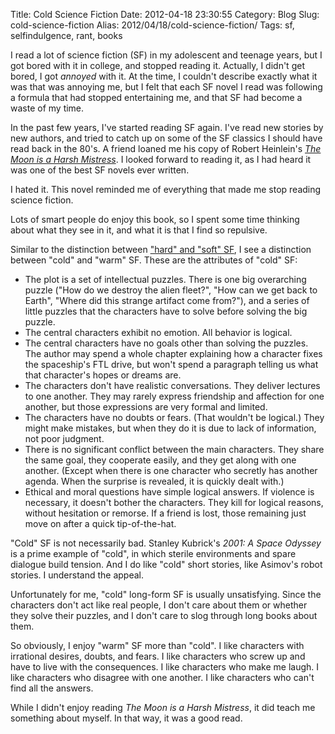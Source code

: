Title: Cold Science Fiction
Date: 2012-04-18 23:30:55
Category: Blog
Slug: cold-science-fiction
Alias: 2012/04/18/cold-science-fiction/
Tags: sf, selfindulgence, rant, books


I read a lot of science fiction (SF) in my adolescent and teenage years, but I got bored with it in college, and stopped reading it. Actually, I didn't get bored, I got *annoyed* with it. At the time, I couldn't describe exactly what it was that was annoying me, but I felt that each SF novel I read was following a formula that had stopped entertaining me, and that SF had become a waste of my time.

In the past few years, I've started reading SF again. I've read new stories by new authors, and tried to catch up on some of the SF classics I should have read back in the 80's. A friend loaned me his copy of Robert Heinlein's [_The Moon is a Harsh Mistress_](http://en.wikipedia.org/wiki/The_Moon_Is_a_Harsh_Mistress). I looked forward to reading it, as I had heard it was one of the best SF novels ever written.

I hated it. This novel reminded me of everything that made me stop reading science fiction.

Lots of smart people do enjoy this book, so I spent some time thinking about what they see in it, and what it is that I find so repulsive.
<!--break-->
Similar to the distinction between ["hard" and "soft" SF](http://en.wikipedia.org/wiki/Hard_science_fiction), I see a distinction between "cold" and "warm" SF. These are the attributes of "cold" SF:

- The plot is a set of intellectual puzzles. There is one big overarching puzzle ("How do we destroy the alien fleet?", "How can we get back to Earth", "Where did this strange artifact come from?"), and a series of little puzzles that the characters have to solve before solving the big puzzle.
- The central characters exhibit no emotion. All behavior is logical.
- The central characters have no goals other than solving the puzzles. The author may spend a whole chapter explaining how a character fixes the spaceship's FTL drive, but won't spend a paragraph telling us what that character's hopes or dreams are.
- The characters don't have realistic conversations. They deliver lectures to one another. They may rarely express friendship and affection for one another, but those expressions are very formal and limited.
- The characters have no doubts or fears. (That wouldn't be logical.) They might make mistakes, but when they do it is due to lack of information, not poor judgment.
- There is no significant conflict between the main characters. They share the same goal, they cooperate easily, and they get along with one another. (Except when there is one character who secretly has another agenda. When the surprise is revealed, it is quickly dealt with.)
- Ethical and moral questions have simple logical answers. If violence is necessary, it doesn't bother the characters. They kill for logical reasons, without hesitation or remorse. If a friend is lost, those remaining just move on after a quick tip-of-the-hat.

"Cold" SF is not necessarily bad. Stanley Kubrick's _2001: A Space Odyssey_ is a prime example of "cold", in which sterile environments and spare dialogue build tension. And I do like "cold" short stories, like Asimov's robot stories. I understand the appeal.

Unfortunately for me, "cold" long-form SF is usually unsatisfying. Since the characters don't act like real people, I don't care about them or whether they solve their puzzles, and I don't care to slog through long books about them.

So obviously, I enjoy "warm" SF more than "cold". I like characters with irrational desires, doubts, and fears. I like characters who screw up and have to live with the consequences. I like characters who make me laugh. I like characters who disagree with one another. I like characters who can't find all the answers.

While I didn't enjoy reading _The Moon is a Harsh Mistress_, it did teach me something about myself. In that way, it was a good read.
